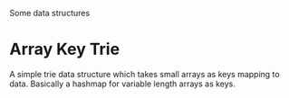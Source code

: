 Some data structures

Array Key Trie
==============

A simple trie data structure which takes small arrays as keys mapping to data. Basically a hashmap for variable length arrays as keys.
